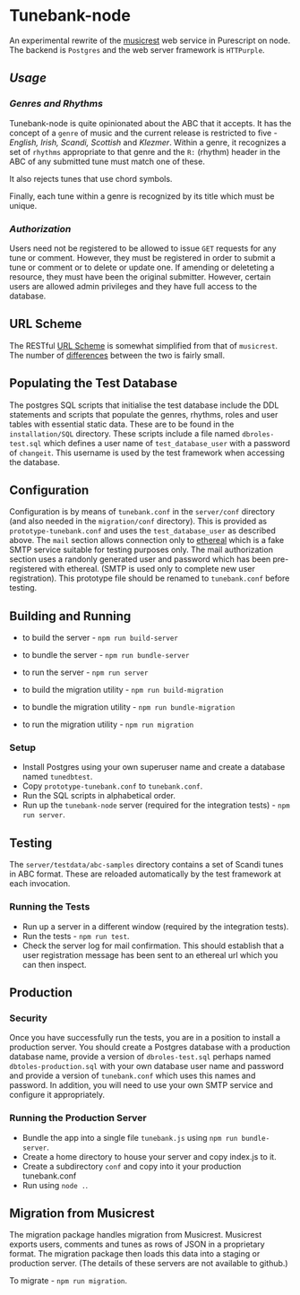 # Tunebank-node

An experimental rewrite of the [musicrest](https://github.com/newlandsvalley/musicrest) web service in Purescript on node. The backend is `Postgres` and the web server framework is `HTTPurple`.

## _Usage_

### _Genres and Rhythms_

Tunebank-node is quite opinionated about the ABC that it accepts.  It has the concept of a `genre` of music and the current release is restricted to five - _English, Irish, Scandi, Scottish_ and _Klezmer_. Within a genre, it recognizes a set of `rhythms` appropriate to that genre and the `R:` (rhythm) header in the ABC of any submitted tune must match one of these.

It also rejects tunes that use chord symbols.

Finally, each tune within a genre is recognized by its title which must be unique.

### _Authorization_

Users need not be registered to be allowed to issue `GET` requests for any tune or comment.  However, they must be registered in order to submit a tune or comment or to delete or update one.  If amending or deleteting a resource, they must have been the original submitter.  However, certain users are allowed admin privileges and they have full access to the database.

## URL Scheme

The RESTful [URL Scheme](https://github.com/newlandsvalley/Tunebank-node/blob/master/URL-SCHEME.md) is somewhat simplified from that of `musicrest`. The number of [differences](https://github.com/newlandsvalley/Tunebank-node/blob/master/DIFFERENCES.md) between the two is fairly small.

## Populating the Test Database 

The postgres SQL scripts that initialise the test database include the DDL statements and scripts that populate the genres, rhythms, roles and user tables with essential static data.  These are to be found in the `installation/SQL` directory. These scripts include a file named `dbroles-test.sql` which defines a user name of `test_database_user` with a password of `changeit`. This username is used by the test framework when accessing the database.  

## Configuration

Configuration is by means of `tunebank.conf` in the `server/conf` directory  (and also needed in the `migration/conf` directory).  This is provided as `prototype-tunebank.conf` and uses the `test_database_user` as described above. The `mail` section allows connection only to [ethereal](https://ethereal.email/) which is a fake SMTP service suitable for testing purposes only. The mail authorization section uses a randonly generated user and password which has been pre-registered with ethereal. (SMTP is used only to complete new user registration). This prototype file should be renamed to `tunebank.conf` before testing.

## Building and Running

  * to build the server - `npm run build-server`
  * to bundle the server - `npm run bundle-server`
  * to run the server - `npm run server`

  * to build the migration utility - `npm run build-migration`
  * to bundle the migration utility - `npm run bundle-migration`
  * to run the migration utility - `npm run migration`  

### Setup

  * Install Postgres using your own superuser name and create a database named `tunedbtest`.
  * Copy `prototype-tunebank.conf` to `tunebank.conf`.
  * Run the SQL scripts in alphabetical order.
  * Run up the `tunebank-node` server (required for the integration tests) - `npm run server`.

## Testing

The `server/testdata/abc-samples` directory contains a set of Scandi tunes in ABC format.  These are reloaded automatically by the test framework at each invocation.

### Running the Tests

  * Run up a server in a different window (required by the integration tests).
  * Run the tests - `npm run test`.
  * Check the server log for mail confirmation.  This should establish that a user registration message has been sent to an ethereal url which you can then inspect.

## Production

### Security

Once you have successfully run the tests, you are in a position to install a production server.  You should create a Postgres database with a production database name, provide a version of `dbroles-test.sql` perhaps named `dbtoles-production.sql` with your own database user name and password and provide a version of `tunebank.conf` which uses this names and password. In addition, you will need to use your own SMTP service and configure it appropriately.

### Running the Production Server

  * Bundle the app into a single file `tunebank.js` using `npm run bundle-server`.
  * Create a home directory to house your server and copy index.js to it.
  * Create a subdirectory `conf` and copy into it your production tunebank.conf
  * Run using `node .`.

## Migration from Musicrest

The migration package handles migration from Musicrest. Musicrest exports users, comments and tunes as rows of JSON in a proprietary format.  The migration package then loads this data into a staging or production server.  (The details of these servers are not available to github.)

To migrate - `npm run migration`.


